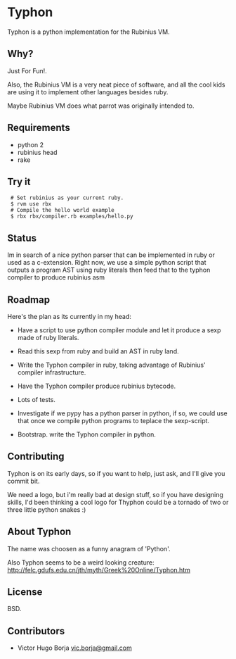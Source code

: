 Typhon
======

  Typhon is a python implementation for the Rubinius VM.

Why?
----

Just For Fun!.

Also, the Rubinius VM is a very neat piece of software, and all
the cool kids are using it to implement other languages besides
ruby.

Maybe Rubinius VM does what parrot was originally intended to.

## Requirements

  - python 2
  - rubinius head
  - rake

## Try it

     # Set rubinius as your current ruby.
     $ rvm use rbx 
     # Compile the hello world example
     $ rbx rbx/compiler.rb examples/hello.py 

## Status

  Im in search of a nice python parser that can be implemented
  in ruby or used as a c-extension. Right now, we use a simple
  python script that outputs a program AST using ruby literals
  then feed that to the typhon compiler to produce rubinius asm

## Roadmap

Here's the plan as its currently in my head:

- Have a script to use python compiler module and let it
 produce a sexp made of ruby literals.

- Read this sexp from ruby and build an AST in ruby land.

- Write the Typhon compiler in ruby, taking advantage of
 Rubinius' compiler infrastructure.

- Have the Typhon compiler produce rubinius bytecode.

- Lots of tests.

- Investigate if we pypy has a python parser in python,
if so, we could use that once we compile python programs
to teplace the sexp-script.

- Bootstrap. write the Typhon compiler in python.

## Contributing

Typhon is on its early days, so if you want to help, just ask,
and I'll give you commit bit.

We need a logo, but i'm really bad at design stuff, so if you
have designing skills, I'd been thinking a cool logo for
Thyphon could be a tornado of two or three little python snakes :)

## About Typhon

  The name was choosen as a funny anagram of 'Python'.

  Also Typhon seems to be a weird looking creature:
  http://felc.gdufs.edu.cn/jth/myth/Greek%20Online/Typhon.htm

## License

  BSD.

## Contributors

  - Victor Hugo Borja <vic.borja@gmail.com>

